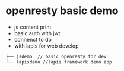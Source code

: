 # openresty basic demo
* js content print
* basic auth with jwt
* connenct to db
* with lapis for web develop

```md
├── jsdemo  // basic openresty for dev
└── lapisdemo //lapis framework demo app
```